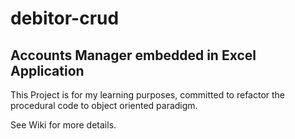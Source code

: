 # debitor-crud

## Accounts Manager embedded in Excel Application

This Project is for my learning purposes, committed to refactor the procedural code to object oriented paradigm.

See Wiki for more details. 
